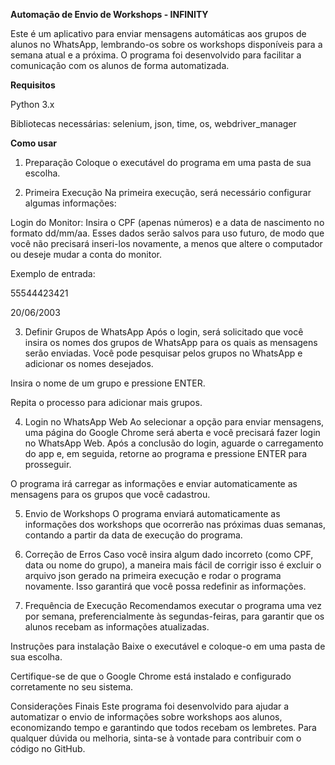 **Automação de Envio de Workshops - INFINITY**

Este é um aplicativo para enviar mensagens automáticas aos grupos de alunos no WhatsApp, lembrando-os sobre os workshops disponíveis para a semana atual e a próxima. O programa foi desenvolvido para facilitar a comunicação com os alunos de forma automatizada.

**Requisitos**

Python 3.x

Bibliotecas necessárias: selenium, json, time, os, webdriver_manager

**Como usar**
1. Preparação
Coloque o executável do programa em uma pasta de sua escolha.

2. Primeira Execução
Na primeira execução, será necessário configurar algumas informações:

Login do Monitor: Insira o CPF (apenas números) e a data de nascimento no formato dd/mm/aa. Esses dados serão salvos para uso futuro, de modo que você não precisará inseri-los novamente, a menos que altere o computador ou deseje mudar a conta do monitor.

Exemplo de entrada:

55544423421

20/06/2003

3. Definir Grupos de WhatsApp
Após o login, será solicitado que você insira os nomes dos grupos de WhatsApp para os quais as mensagens serão enviadas. Você pode pesquisar pelos grupos no WhatsApp e adicionar os nomes desejados.

Insira o nome de um grupo e pressione ENTER.

Repita o processo para adicionar mais grupos.

4. Login no WhatsApp Web
Ao selecionar a opção para enviar mensagens, uma página do Google Chrome será aberta e você precisará fazer login no WhatsApp Web. Após a conclusão do login, aguarde o carregamento do app e, em seguida, retorne ao programa e pressione ENTER para prosseguir.

O programa irá carregar as informações e enviar automaticamente as mensagens para os grupos que você cadastrou.

5. Envio de Workshops
O programa enviará automaticamente as informações dos workshops que ocorrerão nas próximas duas semanas, contando a partir da data de execução do programa.

6. Correção de Erros
Caso você insira algum dado incorreto (como CPF, data ou nome do grupo), a maneira mais fácil de corrigir isso é excluir o arquivo json gerado na primeira execução e rodar o programa novamente. Isso garantirá que você possa redefinir as informações.

7. Frequência de Execução
Recomendamos executar o programa uma vez por semana, preferencialmente às segundas-feiras, para garantir que os alunos recebam as informações atualizadas.

Instruções para instalação
Baixe o executável e coloque-o em uma pasta de sua escolha.

Certifique-se de que o Google Chrome está instalado e configurado corretamente no seu sistema.

Considerações Finais
Este programa foi desenvolvido para ajudar a automatizar o envio de informações sobre workshops aos alunos, economizando tempo e garantindo que todos recebam os lembretes. Para qualquer dúvida ou melhoria, sinta-se à vontade para contribuir com o código no GitHub.
